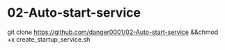 # 02-Auto-start-service
git clone https://github.com/danger0001/02-Auto-start-service   &&chmod +x create_startup_service.sh
